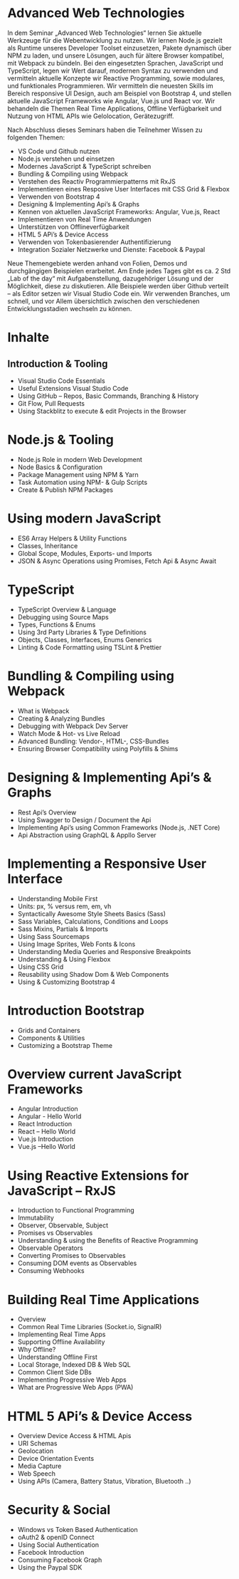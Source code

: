 # Advanced Web Technologies

In dem Seminar „Advanced Web Technologies“ lernen Sie aktuelle Werkzeuge für die Webentwicklung zu nutzen. Wir lernen Node.js gezielt als Runtime unseres Developer Toolset einzusetzen, Pakete dynamisch über NPM zu laden, und unsere Lösungen, auch für ältere Browser kompatibel, mit Webpack zu bündeln.
Bei den eingesetzten Sprachen, JavaScript und TypeScript, legen wir Wert darauf, modernen Syntax zu verwenden und vermitteln aktuelle Konzepte wir Reactive Programming, sowie modulares, und funktionales Programmieren.
Wir vermitteln die neuesten Skills im Bereich responsive UI Design, auch am Beispiel von Bootstrap 4, und stellen aktuelle JavaScript Frameworks wie Angular, Vue.js und React vor. Wir behandeln die Themen Real Time Applications, Offline Verfügbarkeit und Nutzung von HTML APIs wie Gelolocation, Gerätezugriff.

Nach Abschluss dieses Seminars haben die Teilnehmer Wissen zu folgenden Themen:

- VS Code und Github nutzen
- Node.js verstehen und einsetzen
- Modernes JavaScript & TypeScript schreiben
- Bundling & Compiling using Webpack
- Verstehen des Reactiv Programmierpatterns mit RxJS
- Implementieren eines Resposive User Interfaces mit CSS Grid & Flexbox
- Verwenden von Bootstrap 4
- Designing & Implementing Api’s & Graphs
- Kennen von aktuellen JavaScript Frameworks: Angular, Vue.js, React
- Implementieren von Real Time Anwendungen
- Unterstützen von Offlineverfügbarkeit
- HTML 5 APi’s & Device Access
- Verwenden von Tokenbasierender Authentifizierung
- Integration Sozialer Netzwerke und Dienste: Facebook & Paypal

Neue Themengebiete werden anhand von Folien, Demos und durchgängigen Beispielen erarbeitet. Am Ende jedes Tages gibt es ca. 2 Std „Lab of the day“ mit Aufgabenstellung, dazugehöriger Lösung und der Möglichkeit, diese zu diskutieren. Alle Beispiele werden über Github verteilt – als Editor setzen wir Visual Studio Code ein. Wir verwenden Branches, um schnell, und vor Allem übersichtlich zwischen den verschiedenen Entwicklungsstadien wechseln zu können.

# Inhalte

## Introduction & Tooling

- Visual Studio Code Essentials
- Useful Extensions Visual Studio Code
- Using GitHub – Repos, Basic Commands, Branching & History
- Git Flow, Pull Requests
- Using Stackblitz to execute & edit Projects in the Browser

# Node.js & Tooling

- Node.js Role in modern Web Development
- Node Basics & Configuration
- Package Management using NPM & Yarn
- Task Automation using NPM- & Gulp Scripts
- Create & Publish NPM Packages

# Using modern JavaScript

- ES6 Array Helpers & Utility Functions
- Classes, Inheritance
- Global Scope, Modules, Exports- und Imports
- JSON & Async Operations using Promises, Fetch Api & Async Await

# TypeScript

- TypeScript Overview & Language
- Debugging using Source Maps
- Types, Functions & Enums
- Using 3rd Party Libraries & Type Definitions
- Objects, Classes, Interfaces, Enums Generics
- Linting & Code Formatting using TSLint & Prettier

# Bundling & Compiling using Webpack

- What is Webpack
- Creating & Analyzing Bundles
- Debugging with Webpack Dev Server
- Watch Mode & Hot- vs Live Reload
- Advanced Bundling: Vendor-, HTML-, CSS-Bundles
- Ensuring Browser Compatibility using Polyfills & Shims

# Designing & Implementing Api’s & Graphs

- Rest Api’s Overview
- Using Swagger to Design / Document the Api
- Implementing Api’s using Common Frameworks (Node.js, .NET Core)
- Api Abstraction using GraphQL & Appllo Server

# Implementing a Responsive User Interface

- Understanding Mobile First
- Units: px, % versus rem, em, vh
- Syntactically Awesome Style Sheets Basics (Sass)
- Sass Variables, Calculations, Conditions and Loops
- Sass Mixins, Partials & Imports
- Using Sass Sourcemaps
- Using Image Sprites, Web Fonts & Icons
- Understanding Media Queries and Responsive Breakpoints
- Understanding & Using Flexbox
- Using CSS Grid
- Reusability using Shadow Dom & Web Components
- Using & Customizing Bootstrap 4

# Introduction Bootstrap

- Grids and Containers
- Components & Utilities
- Customizing a Bootstrap Theme

# Overview current JavaScript Frameworks

- Angular Introduction
- Angular - Hello World
- React Introduction
- React – Hello World
- Vue.js Introduction
- Vue.js –Hello World

# Using Reactive Extensions for JavaScript – RxJS

- Introduction to Functional Programming
- Immutability
- Observer, Observable, Subject
- Promises vs Observables
- Understanding & using the Benefits of Reactive Programming
- Observable Operators
- Converting Promises to Observables
- Consuming DOM events as Observables
- Consuming Webhooks

# Building Real Time Applications

- Overview
- Common Real Time Libraries (Socket.io, SignalR)
- Implementing Real Time Apps
- Supporting Offline Availability
- Why Offline?
- Understanding Offline First
- Local Storage, Indexed DB & Web SQL
- Common Client Side DBs
- Implementing Progressive Web Apps
- What are Progressive Web Apps (PWA)

# HTML 5 APi’s & Device Access

- Overview Device Access & HTML Apis
- URI Schemas
- Geolocation
- Device Orientation Events
- Media Capture
- Web Speech
- Using APIs (Camera, Battery Status, Vibration, Bluetooth ..)

# Security & Social

- Windows vs Token Based Authentication
- oAuth2 & openID Connect
- Using Social Authentication
- Facebook Introduction
- Consuming Facebook Graph
- Using the Paypal SDK
